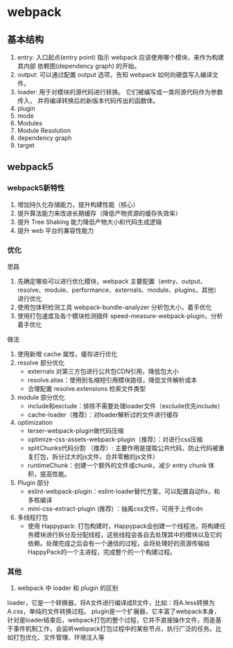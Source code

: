 # webpack

## 基本结构

1. entry: 入口起点(entry point) 指示 webpack 应该使用哪个模块，来作为构建其内部 依赖图(dependency graph) 的开始。
2. output: 可以通过配置 output 选项，告知 webpack 如何向硬盘写入编译文件。
3. loader: 用于对模块的源代码进行转换。 它们被编写成一类将源代码作为参数传入， 并将编译转换后的新版本代码传出的函数体。
4. plugin
5. mode
6. Modules
7. Module Resolution
8. dependency graph
9. target

## webpack5

### webpack5新特性

1. 增加持久化存储能力，提升构建性能（核心）
2. 提升算法能力来改进长期缓存（降低产物资源的缓存失效率）
3. 提升 Tree Shaking 能力降低产物大小和代码生成逻辑
4. 提升 web 平台的兼容性能力

### 优化

思路

1. 先确定哪些可以进行优化模块，webpack 主要配置（entry、output、resolve、module、performance、externals、module、plugins，其他）进行优化
2. 使用包体积检测工具 webpack-bundle-analyzer 分析包大小，着手优化
3. 使用打包速度及各个模块检测插件 speed-measure-webpack-plugin，分析着手优化

做法

1. 使用新增 cache 属性，缓存进行优化
2. resolve 部分优化 
   - externals 对第三方包进行公共包CDN引用，降低包大小
   - resolve.alias：使用别名缩短引用模块路径，降低文件解析成本
   - 合理配置 resolve.extensions 检索文件类型
3. module 部分优化
   - include和exclude：排除不需要处理loader文件（exclude优先include）
   - cache-loader（推荐）：对loader解析过的文件进行缓存
4. optimization
   - terser-webpack-plugin做代码压缩
   - optimize-css-assets-webpack-plugin（推荐）：对进行css压缩
   - splitChunks代码分割 （推荐）: 主要作用是提取公共代码，防止代码被重复打包，拆分过大的js文件，合并零散的js文件）
   - runtimeChunk：创建一个额外的文件或chunk，减少 entry chunk 体积，提高性能。
5. Plugin 部分
   - eslint-webpack-plugin：eslint-loader替代方案，可以配置自动fix，和多核编译
   - mini-css-extract-plugin (推荐) ：抽离css文件，可用于上传cdn
6. 多线程打包
   - 使用 Happypack: 打包构建时，Happypack会创建一个线程池，将构建任务模块进行拆分及分配线程，这些线程会各自去处理其中的模块以及它的依赖。处理完成之后会有一个通信的过程，会将处理好的资源传输给HappyPack的一个主进程，完成整个的一个构建过程。


### 其他

1. webpack 中 loader 和 plugin 的区别

loader，它是一个转换器，将A文件进行编译成B文件，比如：将A.less转换为A.css，单纯的文件转换过程。
plugin是一个扩展器，它丰富了webpack本身，针对是loader结束后，webpack打包的整个过程，它并不直接操作文件，而是基于事件机制工作，会监听webpack打包过程中的某些节点，执行广泛的任务。比如打包优化、文件管理、环境注入等